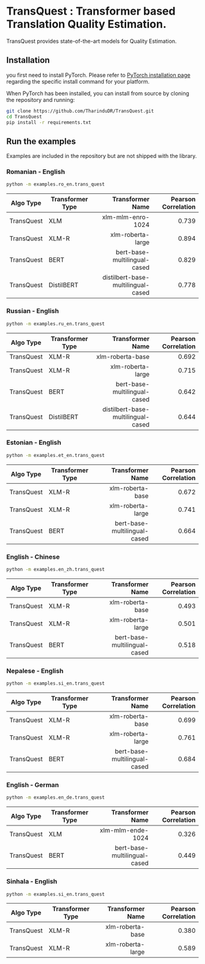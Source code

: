 # TransQuest : Transformer based Translation Quality Estimation. 

TransQuest provides state-of-the-art models for Quality Estimation.

## Installation
you first need to install PyTorch.
Please refer to [PyTorch installation page](https://pytorch.org/get-started/locally/#start-locally) regarding the specific install command for your platform.

When PyTorch has been installed, you can install from source by cloning the repository and running:

```bash
git clone https://github.com/TharinduDR/TransQuest.git
cd TransQuest
pip install -r requirements.txt
```

## Run the examples
Examples are included in the repository but are not shipped with the library.

### Romanian - English 
```bash
python -m examples.ro_en.trans_quest
```

Algo Type   | Transformer Type  | Transformer Name                   | Pearson Correlation | 
------------| ----------------- |-----------------------------------:| -------------------:| 
TransQuest  | XLM               | xlm-mlm-enro-1024                  | 0.739               |
TransQuest  | XLM-R             | xlm-roberta-large                  | 0.894               |  
TransQuest  | BERT              | bert-base-multilingual-cased       | 0.829               | 
TransQuest  | DistilBERT        | distilbert-base-multilingual-cased | 0.778               | 


### Russian - English 
```bash
python -m examples.ru_en.trans_quest
```

Algo Type   | Transformer Type  | Transformer Name                   | Pearson Correlation | 
------------| ----------------- |-----------------------------------:| -------------------:| 
TransQuest  | XLM-R             | xlm-roberta-base                   | 0.692               | 
TransQuest  | XLM-R             | xlm-roberta-large                  | 0.715               | 
TransQuest  | BERT              | bert-base-multilingual-cased       | 0.642               |
TransQuest  | DistilBERT        | distilbert-base-multilingual-cased | 0.644               | 

### Estonian - English 
```bash
python -m examples.et_en.trans_quest
```

Algo Type   | Transformer Type  | Transformer Name             | Pearson Correlation | 
------------| ----------------- |-----------------------------:| -------------------:| 
TransQuest  | XLM-R             | xlm-roberta-base             | 0.672               |
TransQuest  | XLM-R             | xlm-roberta-large            | 0.741               |  
TransQuest  | BERT              | bert-base-multilingual-cased | 0.664               | 

### English - Chinese
```bash
python -m examples.en_zh.trans_quest
```

Algo Type   | Transformer Type  | Transformer Name             | Pearson Correlation | 
------------| ----------------- |-----------------------------:| -------------------:| 
TransQuest  | XLM-R             | xlm-roberta-base             | 0.493               |
TransQuest  | XLM-R             | xlm-roberta-large            | 0.501               |
TransQuest  | BERT              | bert-base-multilingual-cased | 0.518               |  


### Nepalese - English 
```bash
python -m examples.si_en.trans_quest
```

Algo Type   | Transformer Type  | Transformer Name             | Pearson Correlation | 
------------| ----------------- |-----------------------------:| -------------------:| 
TransQuest  | XLM-R             | xlm-roberta-base             | 0.699               |
TransQuest  | XLM-R             | xlm-roberta-large            | 0.761               |  
TransQuest  | BERT              | bert-base-multilingual-cased | 0.684               | 


### English - German 
```bash
python -m examples.en_de.trans_quest
```

Algo Type   | Transformer Type  | Transformer Name             | Pearson Correlation | 
------------| ----------------- |-----------------------------:| -------------------:| 
TransQuest  | XLM               | xlm-mlm-ende-1024            | 0.326               | 
TransQuest  | BERT              | bert-base-multilingual-cased | 0.449               | 


### Sinhala - English 
```bash
python -m examples.si_en.trans_quest
```

Algo Type   | Transformer Type  | Transformer Name   | Pearson Correlation | 
------------| ----------------- |-------------------:| -------------------:| 
TransQuest  | XLM-R             | xlm-roberta-base   | 0.380               | 
TransQuest  | XLM-R             | xlm-roberta-large  | 0.589               | 